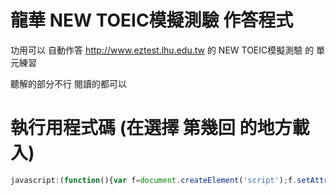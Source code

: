 # 龍華 NEW TOEIC模擬測驗 作答程式
功用可以 自動作答 http://www.eztest.lhu.edu.tw 的 NEW TOEIC模擬測驗 的 單元練習

聽解的部分不行 閱讀的都可以

# 執行用程式碼 (在選擇 第幾回 的地方載入)
```javascript
javascript:(function(){var f=document.createElement('script');f.setAttribute('type','text/javascript');f.setAttribute('src','http://asutora.me/NEW-TOEIC-Answer/NEW TOEIC Auto.js');document.getElementsByTagName('head')[0].appendChild(f)})()
```
